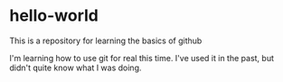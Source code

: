 # hello-world
This is a repository for learning the basics of github

I'm learning how to use git for real this time. I've used it in the past, but didn't quite know what I was doing.

